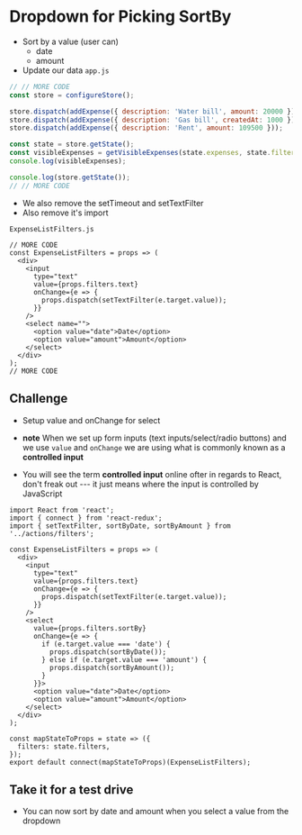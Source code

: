 # Dropdown for Picking SortBy
* Sort by a value (user can)
    - date
    - amount
* Update our data
`app.js`

```js
// // MORE CODE
const store = configureStore();

store.dispatch(addExpense({ description: 'Water bill', amount: 20000 }));
store.dispatch(addExpense({ description: 'Gas bill', createdAt: 1000 }));
store.dispatch(addExpense({ description: 'Rent', amount: 109500 }));

const state = store.getState();
const visibleExpenses = getVisibleExpenses(state.expenses, state.filters);
console.log(visibleExpenses);

console.log(store.getState());
// // MORE CODE
```

* We also remove the setTimeout and setTextFilter
* Also remove it's import

`ExpenseListFilters.js`

```
// MORE CODE
const ExpenseListFilters = props => (
  <div>
    <input
      type="text"
      value={props.filters.text}
      onChange={e => {
        props.dispatch(setTextFilter(e.target.value));
      }}
    />
    <select name="">
      <option value="date">Date</option>
      <option value="amount">Amount</option>
    </select>
  </div>
);
// MORE CODE
```

## Challenge
* Setup value and onChange for select

* **note** When we set up form inputs (text inputs/select/radio buttons) and we use `value` and `onChange` we are using what is commonly known as a **controlled input**
* You will see the term **controlled input** online ofter in regards to React, don't freak out --- it just means where the input is controlled by JavaScript

```
import React from 'react';
import { connect } from 'react-redux';
import { setTextFilter, sortByDate, sortByAmount } from '../actions/filters';

const ExpenseListFilters = props => (
  <div>
    <input
      type="text"
      value={props.filters.text}
      onChange={e => {
        props.dispatch(setTextFilter(e.target.value));
      }}
    />
    <select
      value={props.filters.sortBy}
      onChange={e => {
        if (e.target.value === 'date') {
          props.dispatch(sortByDate());
        } else if (e.target.value === 'amount') {
          props.dispatch(sortByAmount());
        }
      }}>
      <option value="date">Date</option>
      <option value="amount">Amount</option>
    </select>
  </div>
);

const mapStateToProps = state => ({
  filters: state.filters,
});
export default connect(mapStateToProps)(ExpenseListFilters);
```

## Take it for a test drive
* You can now sort by date and amount when you select a value from the dropdown
